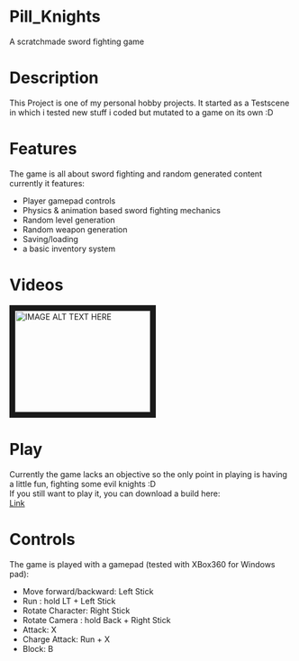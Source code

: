 # Pill_Knights
A scratchmade sword fighting game
# Description
This Project is one of my personal hobby projects. It started as a Testscene in which i tested new stuff i coded but mutated to a game on its own :D<br>
# Features
The game is all about sword fighting and random generated content currently it features:</br>
- Player gamepad controls</br>
- Physics & animation based sword fighting mechanics</br>
- Random level generation</br>
- Random weapon generation</br>
- Saving/loading </br>
- a basic inventory system</br>
# Videos

<a href="http://www.youtube.com/watch?feature=player_embedded&v=https://youtu.be/eY4hofBF7xA
" target="_blank"><img src="http://img.youtube.com/vi/https://youtu.be/eY4hofBF7xA/0.jpg" 
alt="IMAGE ALT TEXT HERE" width="240" height="180" border="10" /></a>

# Play
Currently the game lacks an objective so the only point in playing is having a little fun, fighting some evil knights :D</br>
If you still want to play it, you can download a build here:</br>
[Link](https://github.com/Moimus/Pill_Knights/tree/master/dist)<br>

# Controls
The game is played with a gamepad (tested with XBox360 for Windows pad):</br>
- Move forward/backward: Left Stick
- Run : hold LT + Left Stick
- Rotate Character: Right Stick
- Rotate Camera : hold Back + Right Stick
- Attack: X
- Charge Attack: Run + X
- Block: B
